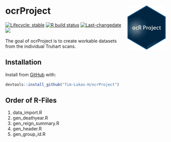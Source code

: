 
<!-- README.md is generated from README.Rmd. Please edit that file -->

# ocrProject <img src='man/figures/logo.png' align="right" height="139" />

<!-- badges: start -->

[![Lifecycle:
stable](https://img.shields.io/badge/lifecycle-stable-brightgreen.svg)](https://www.tidyverse.org/lifecycle/#stable)
[![R build
status](https://github.com/Tim-Lukas-H/ocrProject/workflows/R-CMD-check/badge.svg)](https://github.com/Tim-Lukas-H/ocrProject/actions)
[![Last-changedate](https://img.shields.io/badge/last%20change-2022--08--11-yellowgreen.svg)](/commits/master)
[![](https://img.shields.io/badge/version-0.0.0.9000-blue)](https://github.com/Tim-Lukas-H/ocrProject)
<!-- badges: end -->

The goal of ocrProject is to create workable datasets from the
individual Truhart scans.

## Installation

Install from [GitHub](https://github.com/) with:

``` r
devtools::install_github("Tim-Lukas-H/ocrProject")
```

## Order of R-Files

1.  data\_import.R
2.  gen\_deathyear.R
3.  gen\_reign\_summary.R
4.  gen\_header.R
5.  gen\_group\_id.R
